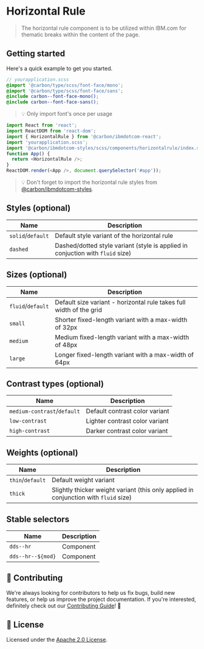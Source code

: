 # Horizontal Rule

> The horizontal rule component is to be utilized within IBM.com for thematic
> breaks within the content of the page.

## Getting started

Here's a quick example to get you started.

```scss
// yourapplication.scss
@import '@carbon/type/scss/font-face/mono';
@import '@carbon/type/scss/font-face/sans';
@include carbon--font-face-mono();
@include carbon--font-face-sans();
```

> 💡 Only import font's once per usage

```javascript
import React from 'react';
import ReactDOM from 'react-dom';
import { HorizontalRule } from '@carbon/ibmdotcom-react';
import 'yourapplication.scss';
import '@carbon/ibmdotcom-styles/scss/components/horizontalrule/index.scss';
function App() {
  return <HorizontalRule />;
}
ReactDOM.render(<App />, document.querySelector('#app'));
```

> 💡 Don't forget to import the horizontal rule styles from
> [@carbon/ibmdotcom-styles](https://github.com/carbon-design-system/ibm-dotcom-library/blob/master/packages/styles).

## Styles (optional)

| Name              | Description                                                                    |
| ----------------- | ------------------------------------------------------------------------------ |
| `solid`/`default` | Default style variant of the horizontal rule                                   |
| `dashed`          | Dashed/dotted style variant (style is applied in conjuction with `fluid` size) |

## Sizes (optional)

| Name              | Description                                                         |
| ----------------- | ------------------------------------------------------------------- |
| `fluid`/`default` | Default size variant - horizontal rule takes full width of the grid |
| `small`           | Shorter fixed-length variant with a max-width of 32px               |
| `medium`          | Medium fixed-length variant with a max-width of 48px                |
| `large`           | Longer fixed-length variant with a max-width of 64px                |

## Contrast types (optional)

| Name                        | Description                    |
| --------------------------- | ------------------------------ |
| `medium-contrast`/`default` | Default contrast color variant |
| `low-contrast`              | Lighter contrast color variant |
| `high-contrast`             | Darker contrast color variant  |

## Weights (optional)

| Name             | Description                                                                          |
| ---------------- | ------------------------------------------------------------------------------------ |
| `thin`/`default` | Default weight variant                                                               |
| `thick`          | Slightly thicker weight variant (this only applied in conjunction with `fluid` size) |

## Stable selectors

| Name              | Description |
| ----------------- | ----------- |
| `dds--hr`         | Component   |
| `dds--hr--${mod}` | Component   |

## 🙌 Contributing

We're always looking for contributors to help us fix bugs, build new features,
or help us improve the project documentation. If you're interested, definitely
check out our
[Contributing Guide](https://github.com/carbon-design-system/ibm-dotcom-library/blob/master/.github/CONTRIBUTING.md)!
👀

## 📝 License

Licensed under the
[Apache 2.0 License](https://github.com/carbon-design-system/ibm-dotcom-library/blob/master/LICENSE).
